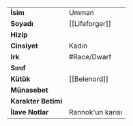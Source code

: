 |  |  |  
|---|---|  
| **İsim** | Umman|  
| **Soyadı** | [[Lifeforger]]|  
| **Hizip** | |  
| **Cinsiyet** | Kadın|  
| **Irk** | #Race/Dwarf|  
| **Sınıf** | |  
| **Kütük** | [[Belenord]]|  
| **Münasebet** | |  
| **Karakter Betimi** | |  
| **İlave Notlar** | Rannok'un karısı|  

